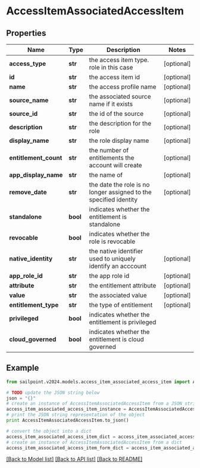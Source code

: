 # AccessItemAssociatedAccessItem


## Properties

Name | Type | Description | Notes
------------ | ------------- | ------------- | -------------
**access_type** | **str** | the access item type. role in this case | [optional] 
**id** | **str** | the access item id | [optional] 
**name** | **str** | the access profile name | [optional] 
**source_name** | **str** | the associated source name if it exists | [optional] 
**source_id** | **str** | the id of the source | [optional] 
**description** | **str** | the description for the role | [optional] 
**display_name** | **str** | the role display name | [optional] 
**entitlement_count** | **str** | the number of entitlements the account will create | [optional] 
**app_display_name** | **str** | the name of | [optional] 
**remove_date** | **str** | the date the role is no longer assigned to the specified identity | [optional] 
**standalone** | **bool** | indicates whether the entitlement is standalone | 
**revocable** | **bool** | indicates whether the role is revocable | 
**native_identity** | **str** | the native identifier used to uniquely identify an acccount | [optional] 
**app_role_id** | **str** | the app role id | [optional] 
**attribute** | **str** | the entitlement attribute | [optional] 
**value** | **str** | the associated value | [optional] 
**entitlement_type** | **str** | the type of entitlement | [optional] 
**privileged** | **bool** | indicates whether the entitlement is privileged | 
**cloud_governed** | **bool** | indicates whether the entitlement is cloud governed | 

## Example

```python
from sailpoint.v2024.models.access_item_associated_access_item import AccessItemAssociatedAccessItem

# TODO update the JSON string below
json = "{}"
# create an instance of AccessItemAssociatedAccessItem from a JSON string
access_item_associated_access_item_instance = AccessItemAssociatedAccessItem.from_json(json)
# print the JSON string representation of the object
print AccessItemAssociatedAccessItem.to_json()

# convert the object into a dict
access_item_associated_access_item_dict = access_item_associated_access_item_instance.to_dict()
# create an instance of AccessItemAssociatedAccessItem from a dict
access_item_associated_access_item_form_dict = access_item_associated_access_item.from_dict(access_item_associated_access_item_dict)
```
[[Back to Model list]](../README.md#documentation-for-models) [[Back to API list]](../README.md#documentation-for-api-endpoints) [[Back to README]](../README.md)



